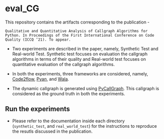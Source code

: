 eval_CG
========

This repository contains the artifacts corresponding to the publication - 

    Qualitative and Quantitative Analysis of Callgraph Algorithms for Python. In Proceedings of the First International Conference on Code Quality (ICCQ ’21). To appear.

* Two experiments are described in the paper, namely, Synthetic Test and Real-world Test. Synthetic test focuses on evaluation the callgraph algorithms in terms of their quality and Real-world test focuses on quantitative evaluation of the callgraph algorithms.

* In both the experiments, three frameworks are considered, namely, [Code2flow](https://github.com/scottrogowski/code2flow), [Pyan](https://github.com/DavidFraser/pyan), and [Wala](https://github.com/wala/WALA). 

* The dynamic callgraph is generated using [PyCallGraph](https://pycallgraph.readthedocs.io/en/master/). This callgraph is considered as the ground truth in both the experiments.

## Run the experiments
* Please refer to the documentation inside each directory (`synthetic_test`, and `real_world_test`) for the instructions to reproduce the resutls discussed in the publication.